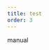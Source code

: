 ```yaml
---
title: test
order: 3
---
```

manual

<!-- <Playground path="/case/area/demo/area5.ts" ratio="0"></Playground>

<Playground path="case/area/demo/interval.ts" rid="interval"></Playground>
<Playground path="case/bar/demo/bar1.ts" rid="test"></Playground> -->

<code id="test" src="../../src/code/demo/index.tsx"></code>